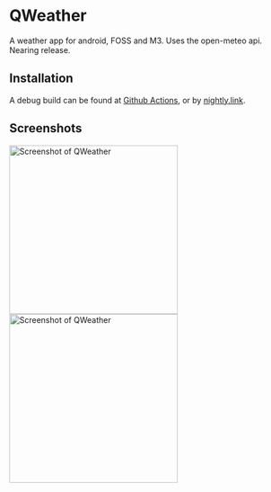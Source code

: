 # QWeather
A weather app for android, FOSS and M3. Uses the open-meteo api. Nearing release.

## Installation
A debug build can be found at [Github Actions](https://github.com/Henry-Hiles/QWeather/actions), or by [nightly.link](https://nightly.link/Henry-Hiles/QWeather/workflows/build/main/QWeather.zip).

## Screenshots
<section>
  <img src="https://user-images.githubusercontent.com/71790868/232802780-1b12a4dd-e68a-4402-9616-cbf2f0ea1320.png" alt="Screenshot of QWeather" width=300 />
  <img src="https://user-images.githubusercontent.com/71790868/232802669-8507fead-076d-4b43-9c8e-594450243541.png" alt="Screenshot of QWeather" width=300 />
</section>
